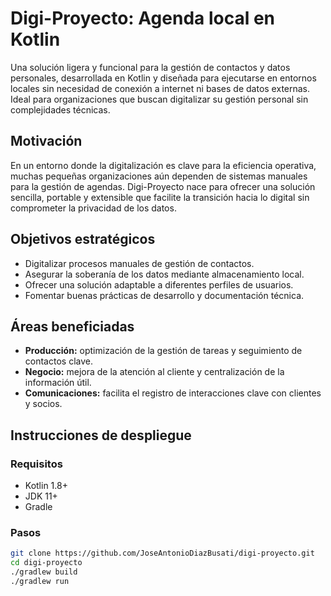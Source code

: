 # Digi-Proyecto: Agenda local en Kotlin

Una solución ligera y funcional para la gestión de contactos y datos personales, desarrollada en Kotlin y diseñada para ejecutarse en entornos locales sin necesidad de conexión a internet ni bases de datos externas. Ideal para organizaciones que buscan digitalizar su gestión personal sin complejidades técnicas.

## Motivación

En un entorno donde la digitalización es clave para la eficiencia operativa, muchas pequeñas organizaciones aún dependen de sistemas manuales para la gestión de agendas. Digi-Proyecto nace para ofrecer una solución sencilla, portable y extensible que facilite la transición hacia lo digital sin comprometer la privacidad de los datos.

## Objetivos estratégicos

- Digitalizar procesos manuales de gestión de contactos.
- Asegurar la soberanía de los datos mediante almacenamiento local.
- Ofrecer una solución adaptable a diferentes perfiles de usuarios.
- Fomentar buenas prácticas de desarrollo y documentación técnica.

## Áreas beneficiadas

- **Producción:** optimización de la gestión de tareas y seguimiento de contactos clave.
- **Negocio:** mejora de la atención al cliente y centralización de la información útil.
- **Comunicaciones:** facilita el registro de interacciones clave con clientes y socios.

## Instrucciones de despliegue

### Requisitos

- Kotlin 1.8+
- JDK 11+
- Gradle

### Pasos

```bash
git clone https://github.com/JoseAntonioDiazBusati/digi-proyecto.git
cd digi-proyecto
./gradlew build
./gradlew run
